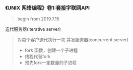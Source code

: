 ### 《UNIX 网络编程》卷1:套接字联网API
> begin from 2019.7.15


迭代服务器(iterative server)
> 对每个客户迭代执行一次
并发服务器(concurrent server)
> * fork 函数，创建一个子进程
> * 线程代替fork
> * 预先fork一定数量的子进程
